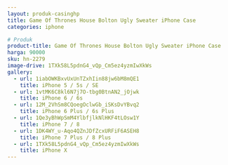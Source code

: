 ```yaml
---
layout: produk-casinghp
title: Game Of Thrones House Bolton Ugly Sweater iPhone Case
categories: iphone

# Produk
product-title: Game Of Thrones House Bolton Ugly Sweater iPhone Case
harga: 90000
sku: hn-2279
image-drive: 1TXk58L5pdnG4_vQp_Cm5ez4yzmIwXkWs
gallery:
  - url: 1iabOWKBxvUxUnTZxhIin88jw6bM8mQE1
    title: iPhone 5 / 5s / SE
  - url: 1vtMK6C8kl6N7j7O-tbg0BtnAN2_jOjwk
    title: iPhone 6 / 6s
  - url: 12M_2VhSm8CQoegOclwGb_iSKsDvYBvq2
    title: iPhone 6 Plus / 6s Plus
  - url: 1Qe3yBhWpSmM4YlbfjlkNlHKF4tLOsw1Y
    title: iPhone 7 / 8
  - url: 1DK4WY_u-Aqo4QZnJDfZcxURFiF6ASEH8
    title: iPhone 7 Plus / 8 Plus
  - url: 1TXk58L5pdnG4_vQp_Cm5ez4yzmIwXkWs
    title: iPhone X
---
```

